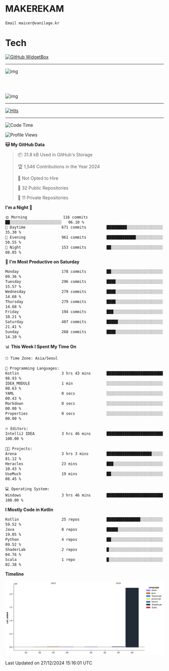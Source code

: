 # MAKEREKAM

`Email maicer@vanilage.kr`

# Tech

[![GitHub WidgetBox](https://github-widgetbox.vercel.app/api/skills?languages=python,js,ts,c,cpp,cs,java,kotlin,bash,md,html,css,xml,yaml,swift,powershell,json,R,SQL,php&tools=git,npm,gradle,nodejs,vercel,nginx&includeNames=true&theme=darkmode)](https://github.com/Jurredr/github-widgetbox)

---

![img](https://github-readme-stats.vercel.app/api/top-langs/?username=MAKEREKAM&layout=compact&theme=gruvbox)

<br>
<br>

![img](https://github-readme-stats.vercel.app/api/?username=MAKEREKAM&layout=compact&theme=gruvbox)

---

[![Hits](https://hits.seeyoufarm.com/api/count/incr/badge.svg?url=https%3A%2F%2Fgithub.com%2FMAKEREKAM&count_bg=%234A49D1&title_bg=%23555555&icon=&icon_color=%23E7E7E7&title=방문&edge_flat=false)](https://hits.seeyoufarm.com)

---

<!--START_SECTION:waka-->
![Code Time](http://img.shields.io/badge/Code%20Time-304%20hrs%209%20mins-blue)

![Profile Views](http://img.shields.io/badge/Profile%20Views-1-blue)

**🐱 My GitHub Data** 

> 📦 31.8 kB Used in GitHub's Storage 
 > 
> 🏆 1,548 Contributions in the Year 2024
 > 
> 🚫 Not Opted to Hire
 > 
> 📜 32 Public Repositories 
 > 
> 🔑 11 Private Repositories 
 > 
**I'm a Night 🦉** 

```text
🌞 Morning                116 commits         ██░░░░░░░░░░░░░░░░░░░░░░░   06.10 % 
🌆 Daytime                671 commits         █████████░░░░░░░░░░░░░░░░   35.30 % 
🌃 Evening                961 commits         █████████████░░░░░░░░░░░░   50.55 % 
🌙 Night                  153 commits         ██░░░░░░░░░░░░░░░░░░░░░░░   08.05 % 
```
📅 **I'm Most Productive on Saturday** 

```text
Monday                   178 commits         ██░░░░░░░░░░░░░░░░░░░░░░░   09.36 % 
Tuesday                  296 commits         ████░░░░░░░░░░░░░░░░░░░░░   15.57 % 
Wednesday                279 commits         ████░░░░░░░░░░░░░░░░░░░░░   14.68 % 
Thursday                 279 commits         ████░░░░░░░░░░░░░░░░░░░░░   14.68 % 
Friday                   194 commits         ███░░░░░░░░░░░░░░░░░░░░░░   10.21 % 
Saturday                 407 commits         █████░░░░░░░░░░░░░░░░░░░░   21.41 % 
Sunday                   268 commits         ████░░░░░░░░░░░░░░░░░░░░░   14.10 % 
```


📊 **This Week I Spent My Time On** 

```text
🕑︎ Time Zone: Asia/Seoul

💬 Programming Languages: 
Kotlin                   3 hrs 43 mins       █████████████████████████   98.93 % 
IDEA_MODULE              1 min               ░░░░░░░░░░░░░░░░░░░░░░░░░   00.63 % 
YAML                     0 secs              ░░░░░░░░░░░░░░░░░░░░░░░░░   00.43 % 
Markdown                 0 secs              ░░░░░░░░░░░░░░░░░░░░░░░░░   00.00 % 
Properties               0 secs              ░░░░░░░░░░░░░░░░░░░░░░░░░   00.00 % 

🔥 Editors: 
IntelliJ IDEA            3 hrs 46 mins       █████████████████████████   100.00 % 

🐱‍💻 Projects: 
Arena                    3 hrs 3 mins        ████████████████████░░░░░   81.12 % 
Heracles                 23 mins             ███░░░░░░░░░░░░░░░░░░░░░░   10.43 % 
UseMuch                  19 mins             ██░░░░░░░░░░░░░░░░░░░░░░░   08.45 % 

💻 Operating System: 
Windows                  3 hrs 46 mins       █████████████████████████   100.00 % 
```

**I Mostly Code in Kotlin** 

```text
Kotlin                   25 repos            ███████████████░░░░░░░░░░   59.52 % 
Java                     8 repos             █████░░░░░░░░░░░░░░░░░░░░   19.05 % 
Python                   4 repos             ██░░░░░░░░░░░░░░░░░░░░░░░   09.52 % 
ShaderLab                2 repos             █░░░░░░░░░░░░░░░░░░░░░░░░   04.76 % 
Scala                    1 repo              █░░░░░░░░░░░░░░░░░░░░░░░░   02.38 % 
```



**Timeline**

![Lines of Code chart](https://raw.githubusercontent.com/MAKEREKAM/MAKEREKAM/main/assets/bar_graph.png)


 Last Updated on 27/12/2024 15:16:01 UTC
<!--END_SECTION:waka-->
